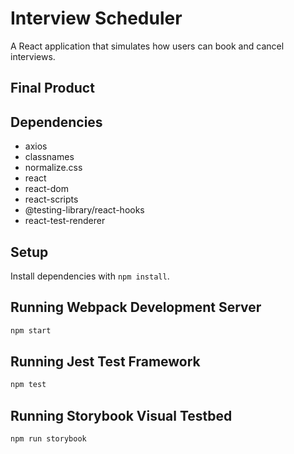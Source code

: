 # Interview Scheduler

A React application that simulates how users can book and cancel interviews.

## Final Product


## Dependencies

- axios
- classnames
- normalize.css
- react
- react-dom
- react-scripts
- @testing-library/react-hooks
- react-test-renderer

## Setup

Install dependencies with `npm install`.

## Running Webpack Development Server

```sh
npm start
```

## Running Jest Test Framework

```sh
npm test
```

## Running Storybook Visual Testbed

```sh
npm run storybook
```
